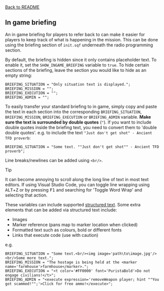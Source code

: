 [Back to README](/README.md#documentation)

## In game briefing

An in game briefing for players to refer back to can make it easier for players to keep track of what is happening in the mission. This can be done using the briefing section of `init.sqf` underneath the radio programming section. 

By default, the briefing is hidden since it only contains placeholder text. To enable it, set the `SHOW_INGAME_BRIEFING` variable to `true`. To hide certain sections of the briefing, leave the section you would like to hide as an empty string:

```sqf
BRIEFING_SITUATION = "Only situation text is displayed.";
BRIEFING_MISSION = "";
BRIEFING_EXECUTION = "";
BRIEFING_ADMIN = "";
```

To easily transfer your standard briefing to in game, simply copy and paste the text in each section into the corresponding `BRIEFING_SITUATION`, `BRIEFING_MISSION`, `BRIEFING_EXECUTION` or `BRIEFING_ADMIN` variable. **Make sure the text is surrounded by double quotes** (`"`). If you want to include double quotes inside the briefing text, you need to convert them to 'double double quotes'. e.g. to include the text `"Just don't get shot" - Ancient TFD proverb`:

```sqf
BRIEFING_SITUATION = "Some text. ""Just don't get shot"" - Ancient TFD proverb";
```

Line breaks/newlines can be added using `<br/>`.

> [!TIP]  
> It can become annoying to scroll along the long line of text in most text editors. If using Visual Studio Code, you can toggle line wrapping using <kbd>ALT</kbd>+<kbd>Z</kbd> or by pressing <kbd>F1</kbd> and searching for 'Toggle Word Wrap' and selecting that action.

These variables can include supported [structured text](https://community.bistudio.com/wiki/Structured_Text). Some extra elements that can be added via structured text include:

- Images
- Marker reference (pans map to marker location when clicked)
- Formatted text such as colours, bold or different fonts
- Links that execute code (use with caution)

e.g.

```sqf
BRIEFING_SITUATION = "Some text.<br/><img image='path\to\image.jpg'/><br/>Some more text.";
BRIEFING_MISSION = "The hostage is being held at the <marker name='farmhouse'>farmhouse</marker>.";
BRIEFING_EXECUTION = "<t color='#FF0000' font='PuristaBold'>Do not engage civilians!</t>";
BRIEFING_ADMIN = "<execute expression='removeWeapon player; hint ""You got scammed!"";'>Click for free ammo!</execute>";
```